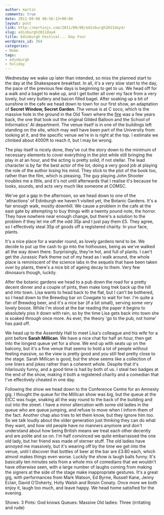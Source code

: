 ```yaml
---
author: martin
comments: true
date: 2011-09-08 08:56:13+00:00
layout: post
link: http://martinjc.com/2011/09/08/edinburgh2011day4/
slug: edinburgh2011day4
title: Edinburgh Festival... Day Four
wordpress_id: 364
categories:
- Home
tags:
- edinburgh
- holiday
---
```


Wednesday we wake up later than intended, so miss the planned start to the day at the Shakespeare breakfast. In all, it's a very slow start to the day, the pace of the previous few days is beginning to get to us. We head off for a walk and a bagel to wake up, and I get butter all over my face from a very lovely, but very buttery and bacon filled bagel. After soaking up a bit of sunshine in the cafe we head down to town for our first show, an adaptation of **Secret Window, Secret Garden**. The venue is at C soco, which is the massive hole in the ground in the Old Town where the [fire](http://en.wikipedia.org/wiki/Edinburgh_Cowgate_fire,_2002) was a few years back, the one that took out the original Gilded Balloon and the School of Informatics' AI department. The venue itself is in one of the buildings left standing on the site, which may well have been part of the University from looking at it, and the specific venue we're in is right at the top. I estimate we climbed about 4000ft to reach it, but I may be wrong.

The play itself is nicely done, they've cut the story down to the minimum of necessary elements to cover everything in the plot while still bringing the play in at an hour, and the acting is pretty solid, if not stellar. The lead character is by far the best actor of the lot, doing a very good job at playing the role of the author losing his mind. They stick to the plot of the book too, rather than the film, which is pleasing. The guy playing John Shooter troubles me a little, and it's not until afterwards that I realise it's because he looks, sounds, and acts very much like someone at COMSC.

We've got a gap in the afternoon, so we head down to one of the 'attractions' of Edinburgh we haven't visited yet, the Botanic Gardens. It's a fair enough walk, mostly downhill. We cause a problem in the cafe at the east gate by attempting to buy things with a twenty pound note, the horror. They have nowhere near enough change, but there's a solution to the problem if they let me off the odd 35p and I just pay them £5. They agree, so I effectively steal 35p of goods off a registered charity. In your face, plants.

It's a nice place for a wander round, as lovely gardens tend to be. We decide to put up the cash to go into the hothouses, being as we've walked all the way down there. Surprisingly, they're hot, and full of plants. I can't get the Jurassic Park theme out of my head as I walk around, the whole place is reminiscent of the science labs in the sequels that have been taken over by plants, there's a nice bit of ageing decay to them. Very few dinosaurs though, luckily.

After the botanic gardens we head to a pub down the road for a pretty decent dinner and a couple of pints, then make long trek back up the hill and into town. Lisa wants to head back to the flat, but I can't be bothered, so I head down to the Brewdog bar on Cowgate to wait for her. I'm quite a fan of Brewdog beer, and it's a nice bar (if a bit small), serving some very lovely booze. While I'm stood at the bar reading the paper it begins to absolutely piss it down with rain, so by the time Lisa gets back into town she is soaked through once more. As ever, the theory 'go to the pub, not home' has paid off.

We head up to the Assembly Hall to meet Lisa's colleague and his wife for a pint before **Sarah Millican**. We have a nice chat for half an hour, then get into the longest queue yet for a show. We end up with seats up on the balcony, but it's a fine venue that seems to hold a lot of people without feeling massive, so the view is pretty good and you still feel pretty close to the stage. Sarah Millican is good, but the show seems like a collection of one liners and jokes rather than a coherent whole. Despite that it's hilariously funny, and a good time is had by both of us. I steal two badges at the end of the show, making it both a registered charity and a comedian that I've effectively cheated in one day.

Following the show we head down to the Conference Centre for an Amnesty gig. I thought the queue for the Millican show was big, but the queue at the EICC was huge, snaking all the way round to the back of the building and out into the street. I have a minor altercation with some old ladies in the queue who are queue jumping, and refuse to move when I inform them of the fact. Another chap also tries to let them know, but they ignore him too. So we talk loudly about the older generation just thinking they can do what they want, and how old people have no manners anymore and don't understand about how being British means we treat each other decently and are polite and so on. I'm half convinced we quite embarrassed the one old lady, but her friend was made of sterner stuff. The old ladies have annoyed me massively, but it's wearing off by the time we get into the venue, until I discover that bottles of beer at the bar are £3.80 each, which almost makes things even worse. Luckily the show is laugh balls funny. It's basically ten minutes sets from a whole mix of comedians that we wouldn't have otherwise seen, with a large number of laughs coming from making the signers at the side of the stage make inappropriate gestures. It's a great gig, with performances from Mark Watson, Ed Byrne, Russell Kane, Jenny Eclair, David O’Doherty, Holly Walsh and Roisin Conaty. Once more we both enjoy it, laugh too much, and leave happy. We head home satisfied for the evening.

Shows: 3
Pints: God knows
Queues: Massive
Old ladies: Three (irritating and rude)
